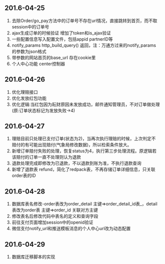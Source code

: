 **201.6-04-25**
---
1.  去除Order/go_pay方法中的订单号不存在url情况，直接跳转到首页，而不取session中的订单号
1.  ajax生成订单的时候验证  增加了token和is_ajax验证
1.  一些配置信息写入配置文件，包括appid partnerID等
1.  notify_params http_build_query() 返回，注：万通方过来的notify_params的参数为json格式
1.  带参数的网站首页的base_url 存在cookie里
1.  个人中心功能 center控制器

**201.6-04-26**
---
1.  优化理赔接口
1.  优化发放红包功能
1.  优化逻辑:当红包因为耘财原因未发放成功，邮件通知管理员，不对订单做处理(原:订单状态标记为发放失败->4)

**201.6-04-27**
---
1. 理赔目前只处理已支付订单(状态为2)，当再次执行理赔的时候，上次判定不赔付的有可能出现赔付(气象局修改数据)，所以检索条件放大。
1. 新增订单赔付失败的处理，恢复status为4，执行第三步处理流程。原逻辑若该赔付的订单一直不处理则认为退款
1. 退款处理完成即修改为已退款，不以退款到账为准，不执行退款查询
1. 新增了退款表 refund，简化了redpack表，不再存储订单详细信息，只关联order表的ID

**201.6-04-28**
---
1. 数据库表名修改-order表改为order_detail 主键=>order_detail_id表_，detail表改为order表 主键=>order_id 关联对方主键
1. 修改表名后修改代码中表名的定义和查询字段
1. 前往支付页面增加session中的openid验证
1. 微信支付notify_url和推送模板消息的个人中心url改为动态配置

**201.6-04-29**
---
1. 数据库迁移脚本的实现

